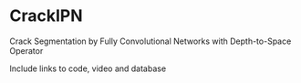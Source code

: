 # CrackIPN
Crack Segmentation by Fully Convolutional Networks with Depth-to-Space Operator

Include links to code, video and database

